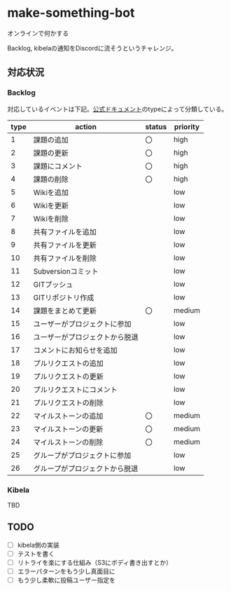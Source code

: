 # make-something-bot
オンラインで何かする

Backlog, kibelaの通知をDiscordに流そうというチャレンジ。

## 対応状況
### Backlog

対応しているイベントは下記。[公式ドキュメント](https://developer.nulab.com/ja/docs/backlog/api/2/get-recent-updates/#%E3%83%AC%E3%82%B9%E3%83%9D%E3%83%B3%E3%82%B9%E8%AA%AC%E6%98%8E)のtypeによって分類している。

| type | action                         | status | priority |
| ---- | ------------------------------ | ------ | -------- |
| 1    | 課題の追加                     | 〇     | high     |
| 2    | 課題の更新                     | 〇     | high     |
| 3    | 課題にコメント                 | 〇     | high     |
| 4    | 課題の削除                     | 〇     | high     |
| 5    | Wikiを追加                     |        | low      |
| 6    | Wikiを更新                     |        | low      |
| 7    | Wikiを削除                     |        | low      |
| 8    | 共有ファイルを追加             |        | low      |
| 9    | 共有ファイルを更新             |        | low      |
| 10   | 共有ファイルを削除             |        | low      |
| 11   | Subversionコミット             |        | low      |
| 12   | GITプッシュ                    |        | low      |
| 13   | GITリポジトリ作成              |        | low      |
| 14   | 課題をまとめて更新             | 〇  | medium   |
| 15   | ユーザーがプロジェクトに参加   |        | low      |
| 16   | ユーザーがプロジェクトから脱退 |        | low      |
| 17   | コメントにお知らせを追加       |        | low      |
| 18   | プルリクエストの追加           |        | low      |
| 19   | プルリクエストの更新           |        | low      |
| 20   | プルリクエストにコメント       |        | low      |
| 21   | プルリクエストの削除           |        | low      |
| 22   | マイルストーンの追加           | 〇     | medium   |
| 23   | マイルストーンの更新           | 〇     | medium   |
| 24   | マイルストーンの削除           | 〇     | medium   |
| 25   | グループがプロジェクトに参加   |        | low      |
| 26   | グループがプロジェクトから脱退 |        | low      |

### Kibela

TBD

## TODO

* [ ] kibela側の実装
* [ ] テストを書く
* [ ] リトライを楽にする仕組み（S3にボディ書き出すとか）
* [ ] エラーパターンをもう少し真面目に
* [ ] もう少し柔軟に投稿ユーザー指定を